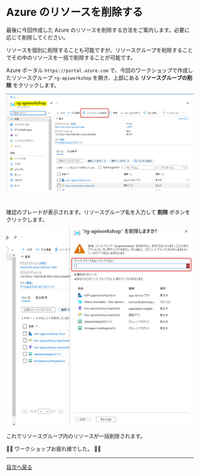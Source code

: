 # Azure のリソースを削除する

最後に今回作成した Azure のリソースを削除する方法をご案内します。必要に応じて削除してください。

リソースを個別に削除することも可能ですが、リソースグループを削除することでその中のリソースを一括で削除することが可能です。

Azure ポータル `https://portal.azure.com` で、今回のワークショップで作成したリソースグループ `rg-apiworkshop` を開き、上部にある **リソースグループの削除** をクリックします。

![1-1](./images/delete-azure-resources_1-1.png)

<br>

確認のブレードが表示されます。リソースグループ名を入力して **削除** ボタンをクリックします。

![1-2](./images/delete-azure-resources_1-2.png)

これでリソースグループ内のリソースが一括削除されます。

🎉🎉 ワークショップお疲れ様でした。 🎉🎉

---

[目次へ戻る](./selfpaced-handson.md)